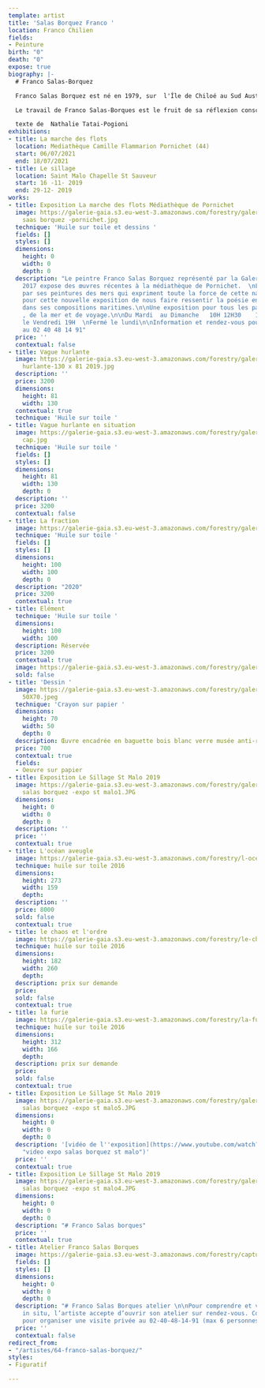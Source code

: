```yaml
---
template: artist
title: 'Salas Borquez Franco '
location: Franco Chilien
fields:
- Peinture
birth: "0"
death: "0"
expose: true
biography: |-
  # Franco Salas-Borquez

  Franco Salas Borquez est né en 1979, sur  l'Île de Chiloé au Sud Austral du Chili.

  Le travail de Franco Salas-Borques est le fruit de sa réflexion consciente et inconsciente envers le monde et le caractère amorale de la nature, au delà de la dichotomie du bien et du mal. C'est donc presque naturellement et instinctivement que le peintre développe son travail à travers la thématique de la mer déchainée. Lorsqu’il peint, Franco Salas-Borques fait appel à son intuition pour exercer des gestes chargés de force et de tension. Sa liberté d’artiste s’exprime alors dans toute cette révolte et peu à peu la mer prend vie, les vagues hurlent telles des âmes. Ensuite, l’agitation créatrice laisse place à la patience, telle une méditation qui permet de ressentir l’intensité de l’instant. L’étape finale du tableau est une sorte de recommencement, l’artiste se détache de ses peurs et de sa rigueur technique. Avec ces derniers gestes, il dessine la force du vent qui libère la mer de sa propre colère. À travers le langage universel et poétique de l’artiste, on découvre la peinture comme force créatrice et destructive où seule la beauté peut être sauvée.

  texte de  Nathalie Tatai-Pogioni
exhibitions:
- title: La marche des flots
  location: Mediathèque Camille Flammarion Pornichet (44)
  start: 06/07/2021
  end: 18/07/2021
- title: Le sillage
  location: Saint Malo Chapelle St Sauveur
  start: 16 -11- 2019
  end: 29-12- 2019
works:
- title: Exposition La marche des flots Médiathèque de Pornichet
  image: https://galerie-gaia.s3.eu-west-3.amazonaws.com/forestry/galerie-gaia-franco
    saas borquez -pornichet.jpg
  technique: 'Huile sur toile et dessins '
  fields: []
  styles: []
  dimensions:
    height: 0
    width: 0
    depth: 0
  description: "Le peintre Franco Salas Borquez représenté par la Galerie Gaïa depuis
    2017 expose des œuvres récentes à la médiathèque de Pornichet.  \nL'artiste connu
    par ses peintures des mers qui expriment toute la force de cette nature, propose
    pour cette nouvelle exposition de nous faire ressentir la poésie en se plongeant
    dans ses compositions maritimes.\n\nUne exposition pour tous les passionnés d'art
    , de la mer et de voyage.\n\nDu Mardi  au Dimanche   10H 12H30    15H30 18H  \nProlongation
    le Vendredi 19H  \nFermé le lundi\n\nInformation et rendez-vous pour visite privée
    au 02 40 48 14 91"
  price: ''
  contextual: false
- title: Vague hurlante
  image: https://galerie-gaia.s3.eu-west-3.amazonaws.com/forestry/galeriegaia@francosalasborquez-Vague
    hurlante-130 x 81 2019.jpg
  description: ''
  price: 3200
  dimensions:
    height: 81
    width: 130
  contextual: true
  technique: 'Huile sur toile '
- title: Vague hurlante en situation
  image: https://galerie-gaia.s3.eu-west-3.amazonaws.com/forestry/galerie-gaia-franco-salas-borques-le
    cap.jpg
  technique: 'Huile sur toile '
  fields: []
  styles: []
  dimensions:
    height: 81
    width: 130
    depth: 0
  description: ''
  price: 3200
  contextual: false
- title: La fraction
  image: https://galerie-gaia.s3.eu-west-3.amazonaws.com/forestry/galerie-gaia-salas-borques-friction-100x100.JPG
  technique: 'Huile sur toile '
  fields: []
  styles: []
  dimensions:
    height: 100
    width: 100
    depth: 0
  description: "2020"
  price: 3200
  contextual: true
- title: Elément
  technique: 'Huile sur toile '
  dimensions:
    height: 100
    width: 100
  description: Réservée
  price: 3200
  contextual: true
  image: https://galerie-gaia.s3.eu-west-3.amazonaws.com/forestry/galerie-gaia-franco-salas-borques-element-100x100.JPG
  sold: false
- title: 'Dessin '
  image: https://galerie-gaia.s3.eu-west-3.amazonaws.com/forestry/galeriegaia_SalasBorques_titre_format
    50X70.jpeg
  technique: 'Crayon sur papier '
  dimensions:
    height: 70
    width: 50
    depth: 0
  description: Œuvre encadrée en baguette bois blanc verre musée anti-reflet
  price: 700
  contextual: true
  fields:
  - Oeuvre sur papier
- title: Exposition Le Sillage St Malo 2019
  image: https://galerie-gaia.s3.eu-west-3.amazonaws.com/forestry/galeriegaia-franco
    salas borquez -expo st malo1.JPG
  dimensions:
    height: 0
    width: 0
    depth: 0
  description: ''
  price: ''
  contextual: true
- title: L'océan aveugle
  image: https://galerie-gaia.s3.eu-west-3.amazonaws.com/forestry/l-ocean-aveugle.jpg
  technique: huile sur toile 2016
  dimensions:
    height: 273
    width: 159
    depth: 
  description: ''
  price: 8000
  sold: false
  contextual: true
- title: le chaos et l'ordre
  image: https://galerie-gaia.s3.eu-west-3.amazonaws.com/forestry/le-chaos-et-lordre.jpg
  technique: huile sur toile 2016
  dimensions:
    height: 182
    width: 260
    depth: 
  description: prix sur demande
  price: 
  sold: false
  contextual: true
- title: la furie
  image: https://galerie-gaia.s3.eu-west-3.amazonaws.com/forestry/la-furie.jpg
  technique: huile sur toile 2016
  dimensions:
    height: 312
    width: 166
    depth: 
  description: prix sur demande
  price: 
  sold: false
  contextual: true
- title: Exposition Le Sillage St Malo 2019
  image: https://galerie-gaia.s3.eu-west-3.amazonaws.com/forestry/galeriegaia-franco
    salas borquez -expo st malo5.JPG
  dimensions:
    height: 0
    width: 0
    depth: 0
  description: '[vidéo de l''exposition](https://www.youtube.com/watch?v=8JP9GPVnTao
    "video expo salas borquez st malo")'
  price: ''
  contextual: true
- title: Exposition Le Sillage St Malo 2019
  image: https://galerie-gaia.s3.eu-west-3.amazonaws.com/forestry/galeriegaia-franco
    salas borquez -expo st malo4.JPG
  dimensions:
    height: 0
    width: 0
    depth: 0
  description: "# Franco Salas borques"
  price: ''
  contextual: true
- title: Atelier Franco Salas Borques
  image: https://galerie-gaia.s3.eu-west-3.amazonaws.com/forestry/capture-d-ecran-2021-02-17-a-19-46-41.png
  fields: []
  styles: []
  dimensions:
    height: 0
    width: 0
    depth: 0
  description: "# Franco Salas Borques atelier \n\nPour comprendre et voir le travail
    in situ, l’artiste accepte d’ouvrir son atelier sur rendez-vous. Contactez-moi
    pour organiser une visite privée au 02-40-48-14-91 (max 6 personnes)"
  price: ''
  contextual: false
redirect_from:
- "/artistes/64-franco-salas-borquez/"
styles:
- Figuratif

---
```

